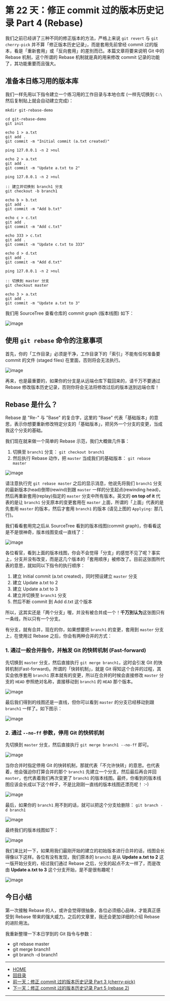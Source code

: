 第 22 天：修正 commit 过的版本历史记录 Part 4 (Rebase)
======================================================================

我们之前已经讲了三种不同的修正版本的方法，严格上来说 `git revert` 与 `git cherry-pick` 并不算「修正版本历史记录」，而是套用先前曾经 commit 过的版本，看是「重新套用」或「反向套用」的差別而已。本篇文章将要来说明 Git 中的 Rebase 机制，这个所谓的 Rebase 机制就是真的用来修改 commit 记录的功能了，其功能重要而且强大。

准备本日练习用的版本库
----------------------

我们一样先用以下指令建立一个练习用的工作目录与本地仓库 (一样先切换到 `C:\` 然后复制贴上就会自动建立完成)：

	mkdir git-rebase-demo

	cd git-rebase-demo
	git init

	echo 1 > a.txt
	git add .
	git commit -m "Initial commit (a.txt created)"

	ping 127.0.0.1 -n 2 >nul

	echo 2 > a.txt
	git add .
	git commit -m "Update a.txt to 2"

	ping 127.0.0.1 -n 2 >nul

	:: 建立并切换到 branch1 分支
	git checkout -b branch1

	echo b > b.txt
	git add .
	git commit -m "Add b.txt"

	echo c > c.txt
	git add .
	git commit -m "Add c.txt"

	echo 333 > c.txt
	git add .
	git commit -m "Update c.txt to 333"

	echo d > d.txt
	git add .
	git commit -m "Add d.txt"

	ping 127.0.0.1 -n 2 >nul

	:: 切换到 master 分支
	git checkout master

	echo 3 > a.txt
	git add .
	git commit -m "Update a.txt to 3"

我们用 SourceTree 查看仓库的 commit graph (版本线图) 如下：

![image](figures/22/01.png)


使用 `git rebase` 命令的注意事项
---------------------------------

首先，你的「工作目录」必须是干净，工作目录下的「索引」不能有任何准备要 commit 的文件 (staged files) 在里面，否则将会无法执行。

![image](figures/22/02.png)

再来，也是最重要的，如果你的分支是从远端仓库下载回来的，请千万不要通过 Rebase 修改版本历史记录，否则你将会无法将修改过后的版本送到远端仓库！

Rebase 是什么？
-----------------

Rebase 是 "Re-" 与 "Base" 的复合字，这里的 "Base" 代表「基础版本」的意思，表示你想要重新修改特定分支的「基础版本」，把另外一个分支的变更，当成我这个分支的基础。

我们现在就来做一个简单的 Rebase 示范，我们大概做几件事：

1. 切换至 `branch1` 分支： `git checkout branch1`
2. 然后执行 Rebase 动作，把 `master` 当成我们的基础版本： `git rebase master`

![image](figures/22/03.png)

请注意执行完 `git rebase master` 之后的显示消息，他说先将我们 `branch1` 分支的最新版本(head)倒带(rewind)到跟 `master` 一样的分支起点(rewinding head)，然后再重新套用(replay)指定的 `master` 分支中所有版本。英文的 **on top of it** 代表的是让 `branch1` 分支原本的变更套用在 `master` 上面，所谓的「上面」代表的是先套用 `master` 的版本，然后才套用 `branch1` 的版本 (请见上图的 `Applying:` 那几行)。

我们看看套用完之后从 SourceTree 看到的版本线图(commit graph)，你看看这是不是很神奇，版本线图变成一直线了：

![image](figures/22/04.png)

各位看官，看到上面的版本线图，你会不会觉得「分支」的感觉不见了呢？事实上，分支并没有改变，而是这几个版本的「套用顺序」被修改了。目前这张图所代表的意思，就如同以下指令的执行顺序：

1. 建立 Initial commit (a.txt created)，同时预设建立 `master` 分支
2. 建立 Update a.txt to 2
3. 建立 Update a.txt to 3
4. 建立并切换至 `branch1` 分支
5. 然后不断 commit 到 Add d.txt 这个版本

所以，这其实还是「两个分支」喔，并没有被合并成一个！**千万別认为**这张图只有一条线，所以只有一个分支。

有分支，就有合并，现在的你，如果想要把 `branch1` 的变更，套用到 `master` 分支上，在使用过 Rebase 之后，你会有两种合并的方式：

### 1. 通过一般合并指令，并触发 Git 的快转机制 (Fast-forward)

先切换到 `master` 分支，然后直接执行 `git merge branch1`，这时会引发 Git 的快转机制(Fast-forward)。所谓的「快转机制」，就是 Git 得知这个合并的过程，其实会依序套用 `branch1` 原本就有的变更，所以在合并的时候会直接修改 `master` 分支的 `HEAD` 参照绝对名称，直接移动到 `branch1` 的 `HEAD` 那个版本。

![image](figures/22/05.png)

最后我们得到的线图还是一直线，但你可以看到 `master` 的分支已经移动到跟 `branch1` 一样了。如下图示：

![image](figures/22/06.png)

### 2. 通过 `--no-ff` 参数，停用 Git 的快转机制

先切换到 `master` 分支，然后直接执行 `git merge branch1 --no-ff` 即可。

![image](figures/22/07.png)

当你合并时指定停用 Git 的快转机制，那就代表「不允许快转」的意思。也代表着，他会强迫你打算合并的那个 `branch1` 先建立一个分支，然后最后再合并回 `master`，也代表着我们再次变更了 `branch1` 的版本线图。最终，你看到的版本线图应该会长成以下这个样子，不是比刚刚一直线的版本线图还漂亮呢！ :-)

![image](figures/22/08.png)

最后，如果你的 `branch1` 用不到的话，就可以把这个分支给删除： `git branch -d branch1`

![image](figures/22/09.png)

最终我们的版本线图如下：

![image](figures/22/10.png)

我们来比对一下，如果用我们最刚开始的建立的初始版本进行合并的话，线图会长得像以下这样。各位有没有发现，我们原本的 `branch1` 是从 **Update a.txt to 2** 这一版开始分支的，经过我们通过 Rebase 之后，分支的起点不太一样了，而是改由 **Update a.txt to 3** 这个分支开始，是不是很有趣呢！

![image](figures/22/11.png)


今日小结
-------

第一次接触 Rebase 的人，或许会觉得很抽象，各位必须细心品味，才能真正感受到 Rebase 带来的强大威力。之后的文章里，我还会更加详细的介绍 Rebase 的进阶用法。

我重新整理一下本日学到的 Git 指令与参数：

* git rebase master
* git merge branch1
* git branch -d branch1




-------
* [HOME](../README.md)
* [回目录](README.md)
* <a href="21.md">前一天：修正 commit 过的版本历史记录 Part 3 (cherry-pick)</a>
* <a href="23.md">下一天：修正 commit 过的版本历史记录 Part 5 (rebase 2)</a>

-------


